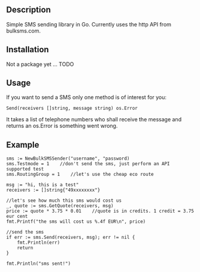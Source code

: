 ## Description

Simple SMS sending library in Go. Currently uses the http API from bulksms.com.

## Installation

Not a package yet ... TODO

## Usage

If you want to send a SMS only one method is of interest for you:

	Send(receivers []string, message string) os.Error

It takes a list of telephone numbers who shall receive the message and returns an os.Error is something went wrong.

## Example

	sms := NewBulkSMSSender("username", "password)
	sms.Testmode = 1	//don't send the sms, just perform an API supported test
	sms.RoutingGroup = 1	//let's use the cheap eco route
	
	msg := "hi, this is a test"
	receivers := []string{"49xxxxxxxx"}
	
	//let's see how much this sms would cost us
	_, quote := sms.GetQuote(receivers, msg)
	price := quote * 3.75 * 0.01	//quote is in credits. 1 credit = 3.75 eur cent
	fmt.Printf("the sms will cost us %.4f EUR\n", price)
	
	//send the sms
	if err := sms.Send(receivers, msg); err != nil {
		fmt.Println(err)
		return
	}

	fmt.Println("sms sent!")

